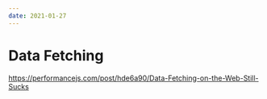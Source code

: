 ```yaml
---
date: 2021-01-27
---
```


# Data Fetching

https://performancejs.com/post/hde6a90/Data-Fetching-on-the-Web-Still-Sucks
